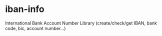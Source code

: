 # iban-info
International Bank Account Number Library (create/check/get IBAN, bank code, bic, account number...)

